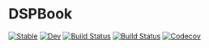 # DSPBook

[![Stable](https://img.shields.io/badge/docs-stable-blue.svg)](https://shailesh.github.io/DSPBook.jl/stable)
[![Dev](https://img.shields.io/badge/docs-dev-blue.svg)](https://shailesh.github.io/DSPBook.jl/dev)
[![Build Status](https://travis-ci.com/indigits/DSPBook.jl.svg?branch=master)](https://travis-ci.com/indigits/DSPBook.jl)
[![Build Status](https://ci.appveyor.com/api/projects/status/github/shailesh/DSPBook.jl?svg=true)](https://ci.appveyor.com/project/shailesh/DSPBook-jl)
[![Codecov](https://codecov.io/gh/shailesh/DSPBook.jl/branch/master/graph/badge.svg)](https://codecov.io/gh/shailesh/DSPBook.jl)
